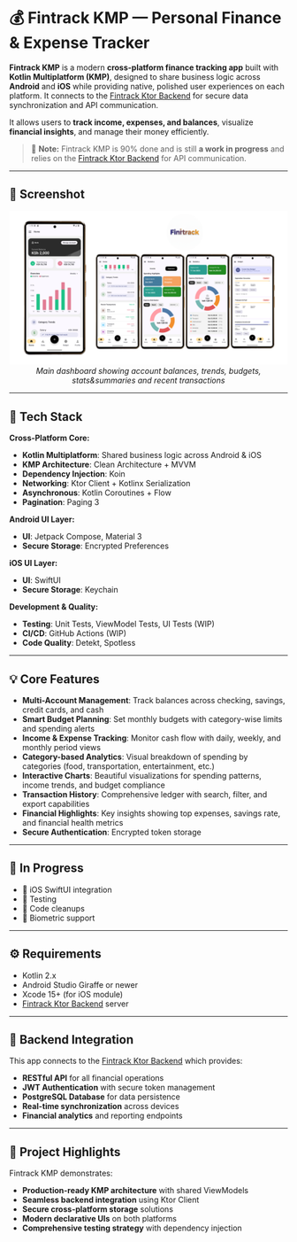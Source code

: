 # 💰 Fintrack KMP — Personal Finance & Expense Tracker

**Fintrack KMP** is a modern **cross-platform finance tracking app** built with **Kotlin Multiplatform (KMP)**, designed to share business logic across **Android** and **iOS** while providing native, polished user experiences on each platform. It connects to the [Fintrack Ktor Backend](https://github.com/markgithinji/Fintrack-ktor) for secure data synchronization and API communication.

It allows users to **track income, expenses, and balances**, visualize **financial insights**, and manage their money efficiently.

> 🧠 **Note:** Fintrack KMP is 90% done and is still **a work in progress** and relies on the [Fintrack Ktor Backend](https://github.com/markgithinji/Fintrack-ktor) for API communication.

---

## 📸 Screenshot

<div align="center">
  
![Fintrack KMP App Preview](assets/android/Fintrack_preview.png)
*Main dashboard showing account balances, trends, budgets, stats&summaries and recent transactions*

</div>

---

## 🚀 Tech Stack

**Cross-Platform Core:**
- **Kotlin Multiplatform**: Shared business logic across Android & iOS
- **KMP Architecture**: Clean Architecture + MVVM
- **Dependency Injection**: Koin
- **Networking**: Ktor Client + Kotlinx Serialization
- **Asynchronous**: Kotlin Coroutines + Flow
- **Pagination**: Paging 3

**Android UI Layer:**
- **UI**: Jetpack Compose, Material 3
- **Secure Storage**: Encrypted Preferences

**iOS UI Layer:**
- **UI**: SwiftUI
- **Secure Storage**: Keychain

**Development & Quality:**
- **Testing**: Unit Tests, ViewModel Tests, UI Tests (WIP)
- **CI/CD**: GitHub Actions (WIP)
- **Code Quality**: Detekt, Spotless

---

## 💡 Core Features

- **Multi-Account Management**: Track balances across checking, savings, credit cards, and cash
- **Smart Budget Planning**: Set monthly budgets with category-wise limits and spending alerts
- **Income & Expense Tracking**: Monitor cash flow with daily, weekly, and monthly period views
- **Category-based Analytics**: Visual breakdown of spending by categories (food, transportation, entertainment, etc.)
- **Interactive Charts**: Beautiful visualizations for spending patterns, income trends, and budget compliance
- **Transaction History**: Comprehensive ledger with search, filter, and export capabilities
- **Financial Highlights**: Key insights showing top expenses, savings rate, and financial health metrics
- **Secure Authentication**: Encrypted token storage

---

## 🚧 In Progress

- 🚧 iOS SwiftUI integration
- 🚧 Testing
- 🚧 Code cleanups
- 🚧 Biometric support

---

## ⚙️ Requirements

- Kotlin 2.x
- Android Studio Giraffe or newer
- Xcode 15+ (for iOS module)
- [Fintrack Ktor Backend](https://github.com/markgithinji/Fintrack-ktor) server

---

## 🔗 Backend Integration

This app connects to the [Fintrack Ktor Backend](https://github.com/markgithinji/Fintrack-ktor) which provides:
- **RESTful API** for all financial operations
- **JWT Authentication** with secure token management
- **PostgreSQL Database** for data persistence
- **Real-time synchronization** across devices
- **Financial analytics** and reporting endpoints

---

## 🎯 Project Highlights

Fintrack KMP demonstrates:
- **Production-ready KMP architecture** with shared ViewModels
- **Seamless backend integration** using Ktor Client
- **Secure cross-platform storage** solutions
- **Modern declarative UIs** on both platforms
- **Comprehensive testing strategy** with dependency injection
